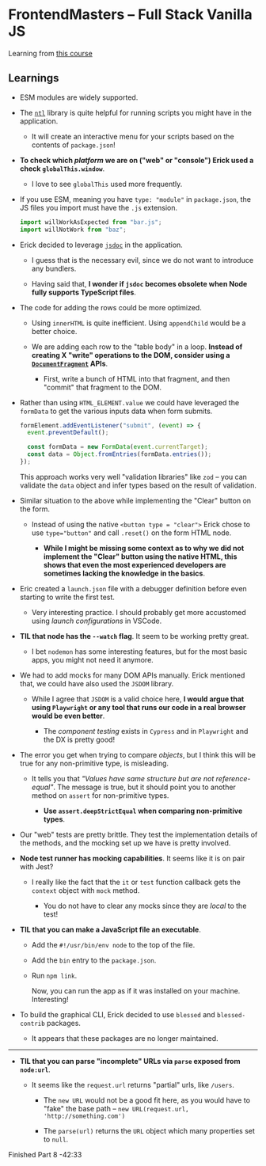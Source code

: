 # FrontendMasters – Full Stack Vanilla JS

Learning from [this course](https://frontendmasters.com/workshops/fullstack-vanilla-js/)

## Learnings

- ESM modules are widely supported.

- The [`ntl`](https://www.npmjs.com/package/ntl) library is quite helpful for running scripts you might have in the application.

  - It will create an interactive menu for your scripts based on the contents of `package.json`!

- **To check which _platform_ we are on ("web" or "console") Erick used a check `globalThis.window`**.

  - I love to see `globalThis` used more frequently.

- If you use ESM, meaning you have `type: "module"` in `package.json`, the JS files you import must have the `.js` extension.

  ```js
  import willWorkAsExpected from "bar.js";
  import willNotWork from "baz";
  ```

- Erick decided to leverage [`jsdoc`](https://jsdoc.app/) in the application.

  - I guess that is the necessary evil, since we do not want to introduce any bundlers.

  - Having said that, **I wonder if `jsdoc` becomes obsolete when Node fully supports TypeScript files**.

- The code for adding the rows could be more optimized.

  - Using `innerHTML` is quite inefficient. Using `appendChild` would be a better choice.

  - We are adding each row to the "table body" in a loop. **Instead of creating X "write" operations to the DOM, consider using a [`DocumentFragment`](https://developer.mozilla.org/en-US/docs/Web/API/DocumentFragment) APIs**.

    - First, write a bunch of HTML into that fragment, and then "commit" that fragment to the DOM.

- Rather than using `HTML_ELEMENT.value` we could have leveraged the `formData` to get the various inputs data when form submits.

  ```js
  formElement.addEventListener("submit", (event) => {
    event.preventDefault();

    const formData = new FormData(event.currentTarget);
    const data = Object.fromEntries(formData.entries());
  });
  ```

  This approach works very well "validation libraries" like `zod` – you can validate the `data` object and infer types based on the result of validation.

- Similar situation to the above while implementing the "Clear" button on the form.

  - Instead of using the native `<button type = "clear">` Erick chose to use `type="button"` and call `.reset()` on the form HTML node.

    - **While I might be missing some context as to why we did not implement the "Clear" button using the native HTML, this shows that even the most experienced developers are sometimes lacking the knowledge in the basics**.

- Eric created a `launch.json` file with a debugger definition before even starting to write the first test.

  - Very interesting practice. I should probably get more accustomed using _launch configurations_ in VSCode.

- **TIL that node has the `--watch` flag**. It seem to be working pretty great.

  - I bet `nodemon` has some interesting features, but for the most basic apps, you might not need it anymore.

- We had to add mocks for many DOM APIs manually. Erick mentioned that, we could have also used the `JSDOM` library.

  - While I agree that `JSDOM` is a valid choice here, **I would argue that using `Playwright` or any tool that runs our code in a real browser would be even better**.

    - The _component testing_ exists in `Cypress` and in `Playwright` and the DX is pretty good!

- The error you get when trying to compare _objects_, but I think this will be true for any non-primitive type, is misleading.

  - It tells you that _"Values have same structure but are not reference-equal"_. The message is true, but it should point you to another method on `assert` for non-primitive types.

    - **Use `assert.deepStrictEqual` when comparing non-primitive types**.

- Our "web" tests are pretty brittle. They test the implementation details of the methods, and the mocking set up we have is pretty involved.

- **Node test runner has mocking capabilities**. It seems like it is on pair with Jest?

  - I really like the fact that the `it` or `test` function callback gets the `context` object with `mock` method.

    - You do not have to clear any mocks since they are _local_ to the test!

- **TIL that you can make a JavaScript file an executable**.

  - Add the `#!/usr/bin/env node` to the top of the file.

  - Add the `bin` entry to the `package.json`.

  - Run `npm link`.

    Now, you can run the app as if it was installed on your machine. Interesting!

- To build the graphical CLI, Erick decided to use `blessed` and `blessed-contrib` packages.

  - It appears that these packages are no longer maintained.

---

- **TIL that you can parse "incomplete" URLs via `parse` exposed from `node:url`**.

  - It seems like the `request.url` returns "partial" urls, like `/users`.

    - The `new URL` would not be a good fit here, as you would have to "fake" the base path – `new URL(request.url, 'http://something.com')`

    - The `parse(url)` returns the `URL` object which many properties set to `null`.

Finished Part 8 -42:33
